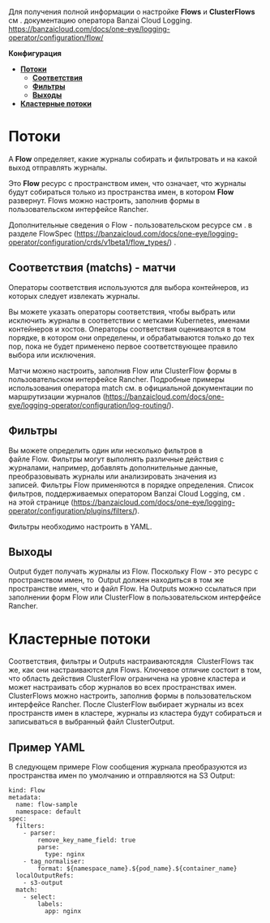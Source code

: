 Для получения полной информации о настройке **Flows** и **ClusterFlows** см . документацию оператора Banzai Cloud Logging. https://banzaicloud.com/docs/one-eye/logging-operator/configuration/flow/

**Конфигурация**
+	[**Потоки**](https://github.com/markizz01/test/blob/main/logging/custom-resource-config/flows/_index.md#%D0%BF%D0%BE%D1%82%D0%BE%D0%BA%D0%B8)
    - [**Соответствия**](https://github.com/markizz01/test/blob/main/logging/custom-resource-config/flows/_index.md#%D1%81%D0%BE%D0%BE%D1%82%D0%B2%D0%B5%D1%82%D1%81%D1%82%D0%B2%D0%B8%D1%8F-matchs---%D0%BC%D0%B0%D1%82%D1%87%D0%B8)
    -	[**Фильтры**](https://github.com/markizz01/test/blob/main/logging/custom-resource-config/flows/_index.md#%D1%84%D0%B8%D0%BB%D1%8C%D1%82%D1%80%D1%8B)
    -	[**Выходы**](https://github.com/markizz01/test/blob/main/logging/custom-resource-config/flows/_index.md#%D0%B2%D1%8B%D1%85%D0%BE%D0%B4%D1%8B)
+	[**Кластерные потоки**](https://github.com/markizz01/test/blob/main/logging/custom-resource-config/flows/_index.md#%D0%BA%D0%BB%D0%B0%D1%81%D1%82%D0%B5%D1%80%D0%BD%D1%8B%D0%B5-%D0%BF%D0%BE%D1%82%D0%BE%D0%BA%D0%B8)

# Потоки

A **Flow** определяет, какие журналы собирать и фильтровать и на какой выход отправлять журналы.

Это **Flow** ресурс с пространством имен, что означает, что журналы будут собираться только из пространства имен, в котором **Flow** развернут.
Flows можно настроить, заполнив формы в пользовательском интерфейсе Rancher.

Дополнительные сведения о Flow - пользовательском ресурсе см . в разделе FlowSpec  (https://banzaicloud.com/docs/one-eye/logging-operator/configuration/crds/v1beta1/flow_types/) .

## Соответствия (matchs) - матчи

Операторы соответствия используются для выбора контейнеров, из которых следует извлекать журналы.

Вы можете указать операторы соответствия, чтобы выбрать или исключить журналы в соответствии с метками Kubernetes, именами контейнеров и хостов. Операторы соответствия оцениваются в том порядке, в котором они определены, и обрабатываются только до тех пор, пока не будет применено первое соответствующее правило выбора или исключения.

Матчи можно настроить, заполнив Flow или ClusterFlow формы в пользовательском интерфейсе Rancher.
Подробные примеры использования оператора match см. в официальной документации по маршрутизации журналов (https://banzaicloud.com/docs/one-eye/logging-operator/configuration/log-routing/).

## Фильтры

Вы можете определить один или несколько фильтров в файле Flow. Фильтры могут выполнять различные действия с журналами, например, добавлять дополнительные данные, преобразовывать журналы или анализировать значения из записей. Фильтры Flow применяются в порядке определения.
Список фильтров, поддерживаемых оператором Banzai Cloud Logging, см . на этой странице  (https://banzaicloud.com/docs/one-eye/logging-operator/configuration/plugins/filters/).

Фильтры необходимо настроить в YAML.

## Выходы

Output будет получать журналы из Flow. Поскольку Flow - это ресурс с пространством имен, то  Output должен находиться в том же пространстве имен, что и файл Flow.
На Outputs можно ссылаться при заполнении форм Flow или ClusterFlow в пользовательском интерфейсе Rancher.

# Кластерные потоки

Соответствия, фильтры и Outputs настраиваютсядля  ClusterFlows так же, как они настраиваются для Flows. Ключевое отличие состоит в том, что область действия ClusterFlow ограничена на уровне кластера и может настраивать сбор журналов во всех пространствах имен.
ClusterFlows можно настроить, заполнив формы в пользовательском интерфейсе Rancher.
После ClusterFlow выбирает журналы из всех пространств имен в кластере, журналы из кластера будут собираться и записываться в выбранный файл ClusterOutput.

## Пример YAML

В следующем примере Flow сообщения журнала преобразуются из пространства имен по умолчанию и отправляются на S3 Output:

```apiVersion: logging.banzaicloud.io/v1beta1
kind: Flow
metadata:
  name: flow-sample
  namespace: default
spec:
  filters:
    - parser:
        remove_key_name_field: true
        parse:
          type: nginx
    - tag_normaliser:
        format: ${namespace_name}.${pod_name}.${container_name}
  localOutputRefs:
    - s3-output
  match:
    - select:
        labels:
          app: nginx
```
